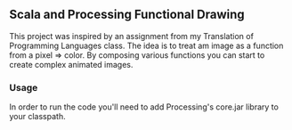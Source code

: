 ## Scala and Processing Functional Drawing

This project was inspired by an assignment from my Translation of Programming Languages class.
The idea is to treat am image as a function from a pixel => color. By composing various functions you
can start to create complex animated images.



### Usage
In order to run the code you'll need to add Processing's core.jar library to your classpath.
